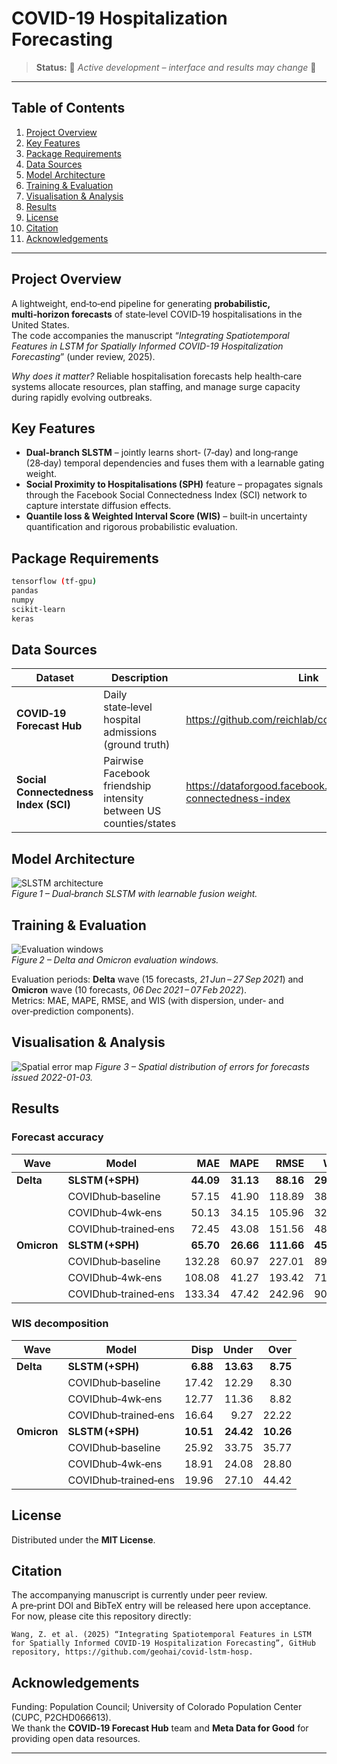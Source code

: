 # COVID-19 Hospitalization Forecasting

> **Status:** 🚧 *Active development – interface and results may change* 🚧

---

## Table of Contents
1. [Project Overview](#project-overview)
2. [Key Features](#key-features)
3. [Package Requirements](#package-requirements)
4. [Data Sources](#data-sources)
6. [Model Architecture](#model-architecture)
7. [Training & Evaluation](#training--evaluation)
8. [Visualisation & Analysis](#visualisation--analysis)
9. [Results](#results)
10. [License](#license)
11. [Citation](#citation)
12. [Acknowledgements](#acknowledgements)

---

## Project Overview
A lightweight, end‑to‑end pipeline for generating **probabilistic, multi‑horizon forecasts** of state‑level COVID‑19 hospitalisations in the United States.  
The code accompanies the manuscript “*Integrating Spatiotemporal Features in LSTM for Spatially Informed COVID-19 Hospitalization Forecasting*” (under review, 2025).

*Why does it matter?* Reliable hospitalisation forecasts help health‑care systems allocate resources, plan staffing, and manage surge capacity during rapidly evolving outbreaks.

## Key Features
* **Dual‑branch SLSTM** – jointly learns short‑ (7‑day) and long‑range (28‑day) temporal dependencies and fuses them with a learnable gating weight.  
* **Social Proximity to Hospitalisations (SPH)** feature – propagates signals through the Facebook Social Connectedness Index (SCI) network to capture interstate diffusion effects.  
* **Quantile loss & Weighted Interval Score (WIS)** – built‑in uncertainty quantification and rigorous probabilistic evaluation.  

## Package Requirements

```bash
tensorflow (tf-gpu)
pandas
numpy
scikit-learn 
keras
```

## Data Sources
| Dataset | Description | Link |
|---------|-------------|------|
| **COVID‑19 Forecast Hub** | Daily state‑level hospital admissions (ground truth) | <https://github.com/reichlab/covid19-forecast-hub> |
| **Social Connectedness Index (SCI)** | Pairwise Facebook friendship intensity between US counties/states | <https://dataforgood.facebook.com/dfg/tools/social-connectedness-index> |

## Model Architecture
![SLSTM architecture](https://res.cloudinary.com/dz3zgmhnr/image/upload/v1750459455/SLSTM_arch_bj0ahf.png)  
*Figure 1 – Dual‑branch SLSTM with learnable fusion weight.*

## Training & Evaluation
![Evaluation windows](https://res.cloudinary.com/dz3zgmhnr/image/upload/v1750459460/cases_hosp_with_windows_vicdvu.png)  
*Figure 2 – Delta and Omicron evaluation windows.*

Evaluation periods: **Delta** wave (15 forecasts, *21 Jun – 27 Sep 2021*) and **Omicron** wave (10 forecasts, *06 Dec 2021 – 07 Feb 2022*).  
Metrics: MAE, MAPE, RMSE, and WIS (with dispersion, under‑ and over‑prediction components).

## Visualisation & Analysis
![Spatial error map](https://res.cloudinary.com/dz3zgmhnr/image/upload/v1750460248/2022-01-03_prediction_error_map-min_erctgz.png)
*Figure 3 – Spatial distribution of errors for forecasts issued 2022-01-03.*

## Results
### Forecast accuracy
| Wave | Model | MAE | MAPE | RMSE | WIS |
|------|-------|----:|-----:|-----:|----:|
| **Delta** | **SLSTM (+SPH)** | **44.09** | **31.13** | **88.16** | **29.26** |
|          | COVIDhub‑baseline | 57.15 | 41.90 | 118.89 | 38.01 |
|          | COVIDhub‑4wk‑ens | 50.13 | 34.15 | 105.96 | 32.96 |
|          | COVIDhub‑trained‑ens | 72.45 | 43.08 | 151.56 | 48.12 |
| **Omicron** | **SLSTM (+SPH)** | **65.70** | **26.66** | **111.66** | **45.18** |
|            | COVIDhub‑baseline | 132.28 | 60.97 | 227.01 | 89.14 |
|            | COVIDhub‑4wk‑ens | 108.08 | 41.27 | 193.42 | 71.26 |
|            | COVIDhub‑trained‑ens | 133.34 | 47.42 | 242.96 | 90.91 |

### WIS decomposition
| Wave | Model | Disp | Under | Over |
|------|-------|-----:|------:|-----:|
| **Delta** | **SLSTM (+SPH)** | **6.88** | **13.63** | **8.75** |
|           | COVIDhub‑baseline | 17.42 | 12.29 | 8.30 |
|           | COVIDhub‑4wk‑ens | 12.77 | 11.36 | 8.82 |
|           | COVIDhub‑trained‑ens | 16.64 | 9.27 | 22.22 |
| **Omicron** | **SLSTM (+SPH)** | **10.51** | **24.42** | **10.26** |
|             | COVIDhub‑baseline | 25.92 | 33.75 | 35.77 |
|             | COVIDhub‑4wk‑ens | 18.91 | 24.08 | 28.80 |
|             | COVIDhub‑trained‑ens | 19.96 | 27.10 | 44.42 |

## License
Distributed under the **MIT License**.

## Citation
The accompanying manuscript is currently under peer review.  
A pre‑print DOI and BibTeX entry will be released here upon acceptance.  
For now, please cite this repository directly:

```text
Wang, Z. et al. (2025) “Integrating Spatiotemporal Features in LSTM for Spatially Informed COVID-19 Hospitalization Forecasting”, GitHub repository, https://github.com/geohai/covid-lstm-hosp.
```


## Acknowledgements
Funding: Population Council; University of Colorado Population Center (CUPC, P2CHD066613).  
We thank the **COVID‑19 Forecast Hub** team and **Meta Data for Good** for providing open data resources.

---
